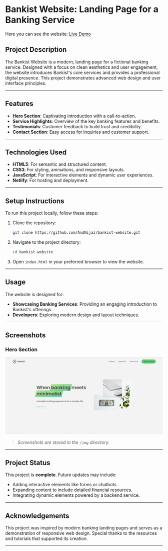 # Bankist Website: Landing Page for a Banking Service

Here you can see the website: [Live Demo](https://nbaankist-website.netlify.app/)

## Project Description
The Bankist Website is a modern, landing page for a fictional banking service. Designed with a focus on clean aesthetics and user engagement, the website introduces Bankist's core services and provides a professional digital presence. This project demonstrates advanced web design and user interface principles.

---

## Features
- **Hero Section**: Captivating introduction with a call-to-action.
- **Service Highlights**: Overview of the key banking features and benefits.
- **Testimonials**: Customer feedback to build trust and credibility.
- **Contact Section**: Easy access for inquiries and customer support.

---

## Technologies Used
- **HTML5**: For semantic and structured content.
- **CSS3**: For styling, animations, and responsive layouts.
- **JavaScript**: For interactive elements and dynamic user experiences.
- **Netlify**: For hosting and deployment.

---

## Setup Instructions
To run this project locally, follow these steps:

1. Clone the repository:
   ```bash
   git clone https://github.com/AndNijaz/bankist-website.git
   ```

2. Navigate to the project directory:
   ```bash
   cd bankist-website
   ```

3. Open `index.html` in your preferred browser to view the website.

---

## Usage
The website is designed for:
- **Showcasing Banking Services**: Providing an engaging introduction to Bankist's offerings.
- **Developers**: Exploring modern design and layout techniques.

---

## Screenshots

### Hero Section
![Hero Section](img/hero-section.png)

> *Screenshots are stored in the `/img` directory.*

---

## Project Status
This project is **complete**. Future updates may include:
- Adding interactive elements like forms or chatbots.
- Expanding content to include detailed financial resources.
- Integrating dynamic elements powered by a backend service.

---

## Acknowledgements
This project was inspired by modern banking landing pages and serves as a demonstration of responsive web design. Special thanks to the resources and tutorials that supported its creation.

---
